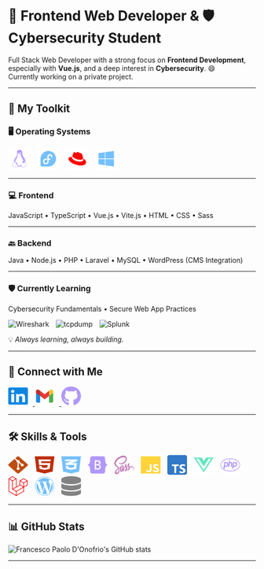 # 🚀 Frontend Web Developer & 🛡️ Cybersecurity Student

Full Stack Web Developer with a strong focus on **Frontend Development**, especially with **Vue.js**, and a deep interest in **Cybersecurity**. 😄  
Currently working on a private project.

---

## 🧰 My Toolkit

### 🖥️ Operating Systems  
<p align="left">
  <img src="/images/linux.svg" alt="Linux" style="width: 45px; height: 45px; margin-right: 10px;">
  <img src="/images/fedora.svg" alt="Linux" style="width: 45px; height: 45px; margin-right: 10px;">
  <img src="/images/redhat.svg" alt="Redhat" style="width: 45px; height: 45px; margin-right: 10px;">
  <img src="/images/windows.svg" alt="Windows" style="width: 45px; height: 45px;">
</p>

---

### 💻 Frontend  
JavaScript • TypeScript • Vue.js • Vite.js • HTML • CSS • Sass  

---

### 🔙 Backend  
Java • Node.js • PHP • Laravel • MySQL • WordPress (CMS Integration)

---

### 🛡️ Currently Learning  
Cybersecurity Fundamentals • Secure Web App Practices  

<p align="left">
  <img src="/images/wireshark.svg" alt="Wireshark" style="width: 45px; height: 45px; margin-right: 10px;">
  <img src="/images/tcpdump.svg" alt="tcpdump" style="width: 45px; height: 45px; margin-right: 10px;">
  <img src="/images/splunk.svg" alt="Splunk" style="width: 45px; height: 45px;">
</p>

💡 *Always learning, always building.*

---

## 🔗 Connect with Me
<p align="left">
  <a href="https://www.linkedin.com/in/francesco-paolo-d-onofrio/">
    <img src="/images/linkedin.svg" alt="LinkedIn" style="width: 40px; height: 40px; margin-right: 10px;">
  </a>
  <a href="mailto:your.email@example.com">
    <img src="/images/gmail.svg" alt="Email" style="width: 40px; height: 40px; margin-right: 10px;">
  </a>
  <a href="https://github.com/francesco-paolo-donofrio">
    <img src="/images/github-brands-solid.svg" alt="GitHub" style="width: 40px; height: 40px;">
  </a>
</p>

---

## 🛠️ Skills & Tools
<p align="left">
  <img src="/images/git-alt.svg" alt="Git" style="width: 40px; height: 40px; margin-right: 10px;">
  <img src="/images/html5.svg" alt="HTML5" style="width: 40px; height: 40px; margin-right: 10px;">
  <img src="/images/css3-alt.svg" alt="CSS3" style="width: 40px; height: 40px; margin-right: 10px;">
  <img src="/images/bootstrap.svg" alt="Bootstrap" style="width: 40px; height: 40px; margin-right: 10px;">
  <img src="/images/sass.svg" alt="Sass" style="width: 40px; height: 40px; margin-right: 10px;">
  <img src="/images/js.svg" alt="JavaScript" style="width: 40px; height: 40px; margin-right: 10px;">
  <img src="/images/ts-logo-512.svg" alt="TypeScript" style="width: 40px; height: 40px; margin-right: 10px;">
  <img src="/images/vuejs.svg" alt="Vue.js" style="width: 40px; height: 40px; margin-right: 10px;">
  <img src="/images/php.svg" alt="PHP" style="width: 40px; height: 40px; margin-right: 10px;">
  <img src="/images/laravel.svg" alt="Laravel" style="width: 40px; height: 40px; margin-right: 10px;">
  <img src="/images/wordpress.svg" alt="WordPress" style="width: 40px; height: 40px; margin-right: 10px;">
  <img src="/images/database-solid.svg" alt="MySQL" style="width: 40px; height: 40px;">
</p>

---

## 📊 GitHub Stats
<img src="https://github-readme-stats.vercel.app/api?username=francesco-paolo-donofrio&show_icons=true&theme=transparent" alt="Francesco Paolo D'Onofrio's GitHub stats" width="850">

---
